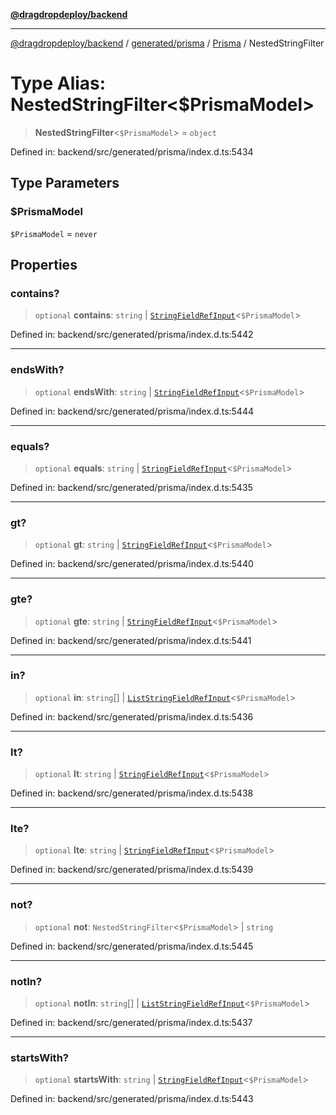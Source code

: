 [**@dragdropdeploy/backend**](../../../../../README.md)

***

[@dragdropdeploy/backend](../../../../../README.md) / [generated/prisma](../../../README.md) / [Prisma](../README.md) / NestedStringFilter

# Type Alias: NestedStringFilter\<$PrismaModel\>

> **NestedStringFilter**\<`$PrismaModel`\> = `object`

Defined in: backend/src/generated/prisma/index.d.ts:5434

## Type Parameters

### $PrismaModel

`$PrismaModel` = `never`

## Properties

### contains?

> `optional` **contains**: `string` \| [`StringFieldRefInput`](StringFieldRefInput.md)\<`$PrismaModel`\>

Defined in: backend/src/generated/prisma/index.d.ts:5442

***

### endsWith?

> `optional` **endsWith**: `string` \| [`StringFieldRefInput`](StringFieldRefInput.md)\<`$PrismaModel`\>

Defined in: backend/src/generated/prisma/index.d.ts:5444

***

### equals?

> `optional` **equals**: `string` \| [`StringFieldRefInput`](StringFieldRefInput.md)\<`$PrismaModel`\>

Defined in: backend/src/generated/prisma/index.d.ts:5435

***

### gt?

> `optional` **gt**: `string` \| [`StringFieldRefInput`](StringFieldRefInput.md)\<`$PrismaModel`\>

Defined in: backend/src/generated/prisma/index.d.ts:5440

***

### gte?

> `optional` **gte**: `string` \| [`StringFieldRefInput`](StringFieldRefInput.md)\<`$PrismaModel`\>

Defined in: backend/src/generated/prisma/index.d.ts:5441

***

### in?

> `optional` **in**: `string`[] \| [`ListStringFieldRefInput`](ListStringFieldRefInput.md)\<`$PrismaModel`\>

Defined in: backend/src/generated/prisma/index.d.ts:5436

***

### lt?

> `optional` **lt**: `string` \| [`StringFieldRefInput`](StringFieldRefInput.md)\<`$PrismaModel`\>

Defined in: backend/src/generated/prisma/index.d.ts:5438

***

### lte?

> `optional` **lte**: `string` \| [`StringFieldRefInput`](StringFieldRefInput.md)\<`$PrismaModel`\>

Defined in: backend/src/generated/prisma/index.d.ts:5439

***

### not?

> `optional` **not**: `NestedStringFilter`\<`$PrismaModel`\> \| `string`

Defined in: backend/src/generated/prisma/index.d.ts:5445

***

### notIn?

> `optional` **notIn**: `string`[] \| [`ListStringFieldRefInput`](ListStringFieldRefInput.md)\<`$PrismaModel`\>

Defined in: backend/src/generated/prisma/index.d.ts:5437

***

### startsWith?

> `optional` **startsWith**: `string` \| [`StringFieldRefInput`](StringFieldRefInput.md)\<`$PrismaModel`\>

Defined in: backend/src/generated/prisma/index.d.ts:5443

